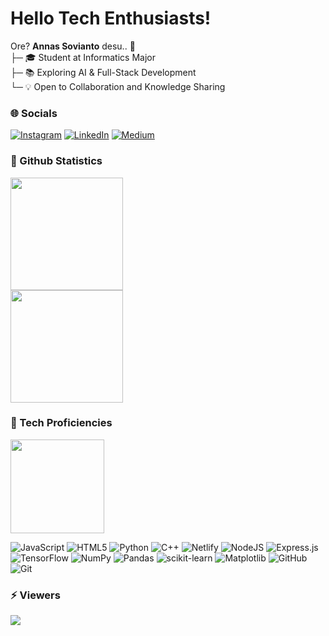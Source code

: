 # Hello Tech Enthusiasts!
Ore? **Annas Sovianto** desu.. 🌟<br>
├─ 🎓 Student at Informatics Major<br>
├─ 📚 Exploring AI & Full-Stack Development<br>
└─ 💡 Open to Collaboration and Knowledge Sharing 

### 🌐 Socials
[![Instagram](https://img.shields.io/badge/Instagram-%23CB2C90.svg?logo=Instagram&logoColor=white)](https://www.instagram.com/annas.svnt_) [![LinkedIn](https://img.shields.io/badge/LinkedIn-%230077B5.svg?logo=linkedin&logoColor=white)](https://linkedin.com/in/annassovianto) [![Medium](https://img.shields.io/badge/Medium-232324?logo=medium&logoColor=white)](https://medium.com/@annassovianto) 

### 🤖 Github Statistics
<p align="left">
  <a href="https://github.com/anndeviant">
    <img height="180em" src="https://github-readme-streak-stats.herokuapp.com/?user=anndeviant&theme=dark&hide_border=false"/><br>
    <img height="180em" src="https://github-readme-stats-eight-theta.vercel.app/api?username=anndeviant&show_icons=true&theme=algolia&include_all_commits=true&count_private=true"/><br>
  </a>
</p>

### 🚀 Tech Proficiencies
<p align="left">
  <a href="https://github.com/anndeviant">
    <img height="150em" src="https://github-readme-stats.vercel.app/api/top-langs/?username=anndeviant&theme=algolia&text_color=ffffff&hide_border=false&layout=compact"/>
  </a>
</p>

![JavaScript](https://img.shields.io/badge/javascript-%23323330.svg?style=for-the-badge&logo=javascript&logoColor=%23F7DF1E) ![HTML5](https://img.shields.io/badge/html5-%23323330.svg?style=for-the-badge&logo=html5&logoColor=white) ![Python](https://img.shields.io/badge/python-323330?style=for-the-badge&logo=python&logoColor=ffdd54) ![C++](https://img.shields.io/badge/c++-%23323330.svg?style=for-the-badge&logo=c%2B%2B&logoColor=white) ![Netlify](https://img.shields.io/badge/netlify-%23323330.svg?style=for-the-badge&logo=netlify&logoColor=#00C7B7) ![NodeJS](https://img.shields.io/badge/node.js-323330?style=for-the-badge&logo=node.js&logoColor=white) ![Express.js](https://img.shields.io/badge/express.js-%23323330.svg?style=for-the-badge&logo=express&logoColor=%2361DAFB) ![TensorFlow](https://img.shields.io/badge/TensorFlow-%23323330.svg?style=for-the-badge&logo=TensorFlow&logoColor=white) ![NumPy](https://img.shields.io/badge/numpy-%23323330.svg?style=for-the-badge&logo=numpy&logoColor=white) ![Pandas](https://img.shields.io/badge/pandas-%23323330.svg?style=for-the-badge&logo=pandas&logoColor=white) ![scikit-learn](https://img.shields.io/badge/scikit--learn-%23323330.svg?style=for-the-badge&logo=scikit-learn&logoColor=white) ![Matplotlib](https://img.shields.io/badge/Matplotlib-%23323330.svg?style=for-the-badge&logo=Matplotlib&logoColor=black) ![GitHub](https://img.shields.io/badge/github-%23323330.svg?style=for-the-badge&logo=github&logoColor=white) ![Git](https://img.shields.io/badge/git-%23323330.svg?style=for-the-badge&logo=git&logoColor=white)

### ⚡ Viewers
[![](https://visitcount.itsvg.in/api?id=asd&icon=0&color=0)](https://visitcount.itsvg.in)
